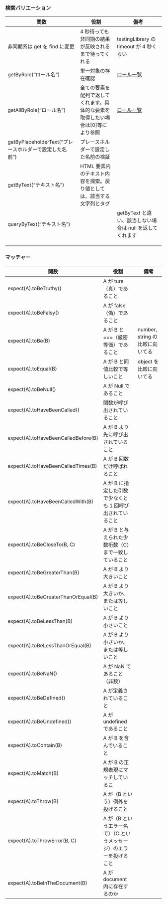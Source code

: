 ### 検索バリエーション

| 関数                                                   | 役割                                                                            | 備考                                                                   |
| ------------------------------------------------------ | ------------------------------------------------------------------------------- | ---------------------------------------------------------------------- |
| 非同期系は get を find に変更                          | 4 秒待っても非同期の結果が反映されるまで待ってくれる                            | testingLibrary の timeout が 4 秒くらい                                |
| getByRole(“ロール名”)                                  | 単一対象の存在確認                                                              | [ロール一覧](https://github.com/A11yance/aria-query#elements-to-roles) |
| getAllByRole(“ロール名”)                               | 全ての要素を配列で返してくれます。具体的な要素を取得したい場合は[0]等により参照 | [ロール一覧](https://github.com/A11yance/aria-query#elements-to-roles) |
| getByPlaceholderText(“プレースホルダーで設定した名前”) | プレースホルダーで設定した名前の検証                                            |                                                                        |
| getByText(“テキスト名”)                                | HTML 要素内のテキスト内容を探索。戻り値としては、該当する文字列とタグ           |
| queryByText(“テキスト名”)                              |                                                                                 | getByText と違い、該当しない場合は null を返してくれます               |
|                                                        |                                                                                 |                                                                        |
|                                                        |                                                                                 |                                                                        |
|                                                        |                                                                                 |                                                                        |

### マッチャー

| 関数                                | 役割                                                                 | 備考                            |
| ----------------------------------- | -------------------------------------------------------------------- | ------------------------------- |
| expect(A).toBeTruthy()              | A が ture（真）であること                                            |                                 |
| expect(A).toBeFalsy()               | A が false（偽）であること                                           |                                 |
| expect(A).toBe(B)                   | A が B と===（厳密等価）であること                                   | number, string の比較に向いてる |
| expect(A).toEqual(B)                | A が B と同値比較で等しいこと                                        | object を比較に向いてる         |
| expect(A).toBeNull()                | A が Null であること                                                 |                                 |
| expect(A).toHaveBeenCalled()        | 関数が呼び出されていること                                           |                                 |
| expect(A).toHaveBeenCalledBefore(B) | A が B より先に呼び出されていること                                  |                                 |
| expect(A).toHaveBeenCalledTimes(B)  | A が B 回数だけ呼ばれること                                          |                                 |
| expect(A).toHaveBeenCalledWith(B)   | A が B に指定した引数で少なくとも 1 回呼び出されていること           |                                 |
| expect(A).toBeCloseTo(B, C)         | A が B と与えられた少数桁数（C）まで一致していること                 |                                 |
| expect(A).toBeGreaterThan(B)        | A が B より大きいこと                                                |                                 |
| expect(A).toBeGreaterThanOrEqual(B) | A が B より大きいか、または等しいこと                                |                                 |
| expect(A).toBeLessThan(B)           | A が B より小さいこと                                                |                                 |
| expect(A).toBeLessThanOrEqual(B)    | A が B より小さいか、または等しいこと                                |                                 |
| expect(A).toBeNaN()                 | A が NaN であること（非数）                                          |                                 |
| expect(A).toBeDefined()             | A が定義されていること                                               |                                 |
| expect(A).toBeUndefined()           | A が undefined であること                                            |                                 |
| expect(A).toContain(B)              | A が B を含んでいること                                              |                                 |
| expect(A).toMatch(B)                | A が B の正規表現にマッチしているこ                                  |                                 |
| expect(A).toThrow(B)                | A が（B という）例外を投げること                                     |                                 |
| expect(A).toThrowError(B, C)        | A が（B というエラー名で）（C というメッセージ）のエラーを投げること |                                 |
| expect(A).toBeInTheDocument(B)      | A が document 内に存在するのか                                       |
